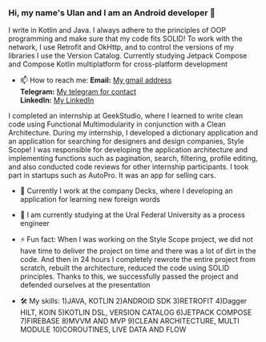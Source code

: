 ### Hi, my name's Ulan and I am an Android developer 👋

I write in Kotlin and Java. I always adhere to the principles of OOP programming and make sure that my code fits SOLID! To work with the network, I use Retrofit and OkHttp, and to control the versions of my libraries I use the Version Catalog. Currently studying Jetpack Compose and Compose Kotlin multiplatform for cross-platform development

- 📫 How to reach me:
**Email:** [My gmail address](ulanashirovdev@gmail.com)  
**Telegram:** [My telegram for contact](https://t.me/ulanashirov)  
**LinkedIn:** [My LinkedIn](https://www.linkedin.com/in/ulanashirov)

I completed an internship at GeekStudio, where I learned to write clean code using Functional Multimodularity in conjunction with a Clean Architecture. During my internship, I developed a dictionary application and an application for searching for designers and design companies, Style Scope!
I was responsible for developing the application architecture and implementing functions such as pagination, search, filtering, profile editing, and also conducted code reviews for other internship participants.
I took part in startups such as AutoPro. It was an app for selling cars.

- 🔭 Currently I work at the company Decks, where I developing an application for learning new foreign words

- 🌱 I am currently studying at the Ural Federal University as a process engineer

- ⚡ Fun fact:
When I was working on the Style Scope project, we did not have time to deliver the project on time and there was a lot of dirt in the code. And then in 24 hours I completely rewrote the entire project from scratch, rebuilt the architecture, reduced the code using SOLID principles. Thanks to this, we successfully passed the project and defended ourselves at the presentation

- 🛠️ My skills:
1)JAVA, KOTLIN
2)ANDROID SDK
3)RETROFIT
4)Dagger HILT, KOIN
5)KOTLIN DSL, VERSION CATALOG
6)JETPACK COMPOSE
7)FIREBASE
8)MVVM AND MVP
9)CLEAN ARCHITECTURE, MULTI MODULE
10)COROUTINES, LIVE DATA AND FLOW
<!--
**UlanAshirov/UlanAshirov** is a ✨ _special_ ✨ repository because its `README.md` (this file) appears on your GitHub profile.

Here are some ideas to get you started:

- 🔭 I’m currently working on ...
- 🌱 I’m currently learning ...
- 👯 I’m looking to collaborate on ...
- 🤔 I’m looking for help with ...
- 💬 Ask me about ...
- 📫 How to reach me: ...
- 😄 Pronouns: ...
- ⚡ Fun fact: ...
-->
